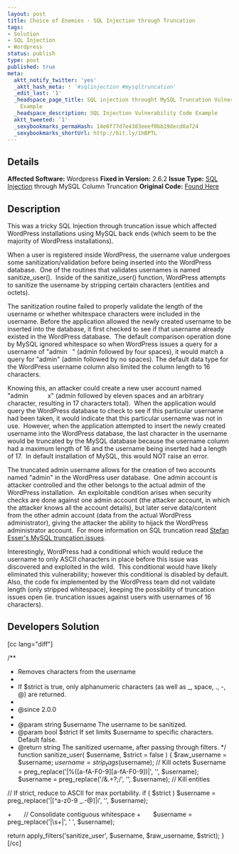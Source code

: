 ```yaml
---
layout: post
title: Choice of Enemies - SQL Injection through Truncation
tags:
- Solution
- SQL Injection
- Wordpress
status: publish
type: post
published: true
meta:
  aktt_notify_twitter: 'yes'
  _aktt_hash_meta: ! '#sqlinjection #mysqltruncation'
  _edit_last: '1'
  _headspace_page_title: SQL injection throught MySQL Truncation Vulnerability Code
    Example
  _headspace_description: SQL Injection Vulnerability Code Example
  aktt_tweeted: '1'
  _sexybookmarks_permaHash: 14e6f77d7e4383eeef0bb19decd0a724
  _sexybookmarks_shortUrl: http://bit.ly/1hBPTL
---
```

## Details
__Affected Software:__ Wordpress
__Fixed in Version:__ 2.6.2
<strong>__Issue Type:__</strong> <a href="http://spotthevuln.com/category/vulnerability/sql-injection/">SQL Injection</a> through MySQL Column Truncation
<strong>Original Code:</strong> <a href="http://spotthevuln.com/2009/10/vulnerable-code-choice-of-enemies/">Found Here</a>
## Description
This was a tricky SQL Injection through truncation issue which affected WordPress installations using MySQL back ends (which seem to be the majority of WordPress installations).

When a user is registered inside WordPress, the username value undergoes some sanitization/validation before being inserted into the WordPress database.  One of the routines that validates usernames is named sanitize_user().  Inside of the sanitize_user() function, WordPress attempts to sanitize the username by stripping certain characters (entities and octets).

The sanitization routine failed to properly validate the length of the username or whether whitespace characters were included in the username. Before the application allowed the newly created username to be inserted into the database, it first checked to see if that username already existed in the WordPress database.  The default comparison operation done by MySQL ignored whitespace so when WordPress issues a query for a username of "admin   " (admin followed by four spaces), it would match a query for "admin" (admin followed by no spaces). The default data type for the WordPress username column also limited the column length to 16 characters.

Knowing this, an attacker could create a new user account named "admin           x" (admin followed by eleven spaces and an arbitrary character, resulting in 17 characters total).  When the application would query the WordPress database to check to see if this particular username had been taken, it would indicate that this particular username was not in use.  However, when the application attempted to insert the newly created username into the WordPress database, the last character in the username would be truncated by the MySQL database because the username column had a maximum length of 16 and the username being inserted had a length of 17.  In default installation of MySQL, this would NOT raise an error.

The truncated admin username allows for the creation of two accounts named "admin" in the WordPress user database.  One admin account is attacker controlled and the other belongs to the actual admin of the WordPress installation.  An exploitable condition arises when security checks are done against one admin account (the attacker account, in which the attacker knows all the account details), but later serve data/content from the other admin account (data from the actual WordPress administrator), giving the attacker the ability to hijack the WordPress administrator account.  For more information on SQL truncation read <a href="http://www.suspekt.org/2008/08/18/mysql-and-sql-column-truncation-vulnerabilities/">Stefan Esser's MySQL truncation issues</a>.

Interestingly, WordPress had a conditional which would reduce the username to only ASCII characters in place before this issue was discovered and exploited in the wild.  This conditional would have likely eliminated this vulnerability; however this conditional is disabled by default.  Also, the code fix implemented by the WordPress team did not validate length (only stripped whitespace), keeping the possibility of truncation issues open (ie. truncation issues against users with usernames of 16 characters).
<h2>Developers Solution</h2>
[cc lang="diff"]

/**
* Removes characters from the username
*
* If $strict is true, only alphanumeric characters (as well as _, space, ., -, @) are returned.
*
* @since 2.0.0
*
* @param string $username The username to be sanitized.
* @param bool $strict If set limits $username to specific characters. Default false.
* @return string The sanitized username, after passing through filters.
*/
function sanitize_user( $username, $strict = false ) {
$raw_username = $username;
$username = strip_tags($username);
// Kill octets
$username = preg_replace('|%([a-fA-F0-9][a-fA-F0-9])|', '', $username);
$username = preg_replace('/&amp;.+?;/', '', $username); // Kill entities

// If strict, reduce to ASCII for max portability.
if ( $strict )
$username = preg_replace('|[^a-z0-9 _.\-@]|i', '', $username);

+       // Consolidate contiguous whitespace
+       $username = preg_replace('|\s+|', ' ', $username);

return apply_filters('sanitize_user', $username, $raw_username, $strict);
}
[/cc] 
